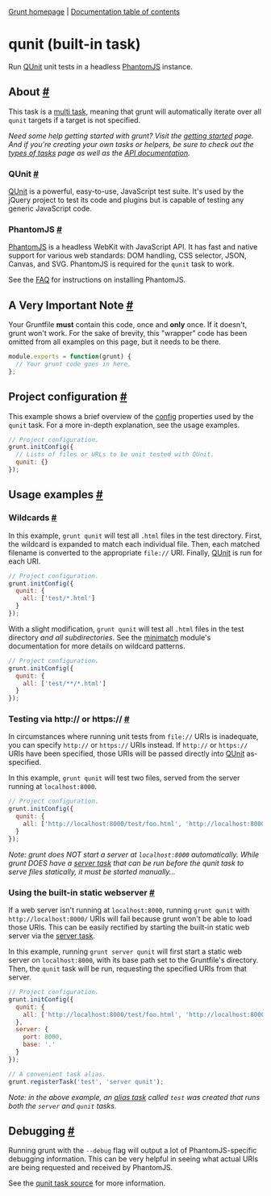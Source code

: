 [Grunt homepage](https://github.com/cowboy/grunt) | [Documentation table of contents](toc.md)

# qunit (built-in task)
Run [QUnit][qunit] unit tests in a headless [PhantomJS][phantom] instance.

[qunit]: http://docs.jquery.com/QUnit
[phantom]: http://www.phantomjs.org/

## About <a name="about" href="#about" title="Link to this section">#</a>

This task is a [multi task](types_of_tasks.md), meaning that grunt will automatically iterate over all `qunit` targets if a target is not specified.

_Need some help getting started with grunt? Visit the [getting started](getting_started.md) page. And if you're creating your own tasks or helpers, be sure to check out the [types of tasks](types_of_tasks.md) page as well as the [API documentation](api.md)._

### QUnit <a name="qunit" href="#qunit" title="Link to this section">#</a>

[QUnit][qunit] is a powerful, easy-to-use, JavaScript test suite. It's used by the jQuery project to test its code and plugins but is capable of testing any generic JavaScript code.

### PhantomJS <a name="phantomjs" href="#phantomjs" title="Link to this section">#</a>

[PhantomJS](http://www.phantomjs.org/) is a headless WebKit with JavaScript API. It has fast and native support for various web standards: DOM handling, CSS selector, JSON, Canvas, and SVG. PhantomJS is required for the `qunit` task to work.

See the [FAQ](faq.md) for instructions on installing PhantomJS.


## A Very Important Note <a name="a-very-important-note" href="#a-very-important-note" title="Link to this section">#</a>
Your Gruntfile **must** contain this code, once and **only** once. If it doesn't, grunt won't work. For the sake of brevity, this "wrapper" code has been omitted from all examples on this page, but it needs to be there.

```javascript
module.exports = function(grunt) {
  // Your grunt code goes in here.
};
```

## Project configuration <a name="project-configuration" href="#project-configuration" title="Link to this section">#</a>

This example shows a brief overview of the [config](api_config.md) properties used by the `qunit` task. For a more in-depth explanation, see the usage examples.

```javascript
// Project configuration.
grunt.initConfig({
  // Lists of files or URLs to be unit tested with QUnit.
  qunit: {}
});
```

## Usage examples <a name="usage-examples" href="#usage-examples" title="Link to this section">#</a>

### Wildcards <a name="wildcards" href="#wildcards" title="Link to this section">#</a>

In this example, `grunt qunit` will test all `.html` files in the test directory. First, the wildcard is expanded to match each individual file. Then, each matched filename is converted to the appropriate `file://` URI. Finally, [QUnit][qunit] is run for each URI.

```javascript
// Project configuration.
grunt.initConfig({
  qunit: {
    all: ['test/*.html']
  }
});
```

With a slight modification, `grunt qunit` will test all `.html` files in the test directory _and all subdirectories_. See the [minimatch](https://github.com/isaacs/minimatch) module's documentation for more details on wildcard patterns.

```javascript
// Project configuration.
grunt.initConfig({
  qunit: {
    all: ['test/**/*.html']
  }
});
```

### Testing via http:// or https:// <a name="testing-via-http-or-https" href="#testing-via-http-or-https" title="Link to this section">#</a>

In circumstances where running unit tests from `file://` URIs is inadequate, you can specify `http://` or `https://` URIs instead. If `http://` or `https://` URIs have been specified, those URIs will be passed directly into [QUnit][qunit] as-specified.

In this example, `grunt qunit` will test two files, served from the server running at `localhost:8000`.

```javascript
// Project configuration.
grunt.initConfig({
  qunit: {
    all: ['http://localhost:8000/test/foo.html', 'http://localhost:8000/test/bar.html']
  }
});
```

_Note: grunt does NOT start a server at `localhost:8000` automatically. While grunt DOES have a [server task](task_server.md) that can be run before the qunit task to serve files statically, it must be started manually..._

### Using the built-in static webserver <a name="using-the-built-in-static-webserver" href="#using-the-built-in-static-webserver" title="Link to this section">#</a>

If a web server isn't running at `localhost:8000`, running `grunt qunit` with `http://localhost:8000/` URIs will fail because grunt won't be able to load those URIs. This can be easily rectified by starting the built-in static web server via the [server task](task_server.md).

In this example, running `grunt server qunit` will first start a static web server on `localhost:8000`, with its base path set to the Gruntfile's directory. Then, the `qunit` task will be run, requesting the specified URIs from that server.

```javascript
// Project configuration.
grunt.initConfig({
  qunit: {
    all: ['http://localhost:8000/test/foo.html', 'http://localhost:8000/test/bar.html']
  },
  server: {
    port: 8000,
    base: '.'
  }
});

// A convenient task alias.
grunt.registerTask('test', 'server qunit');
```

_Note: in the above example, an [alias task](types_of_tasks.md) called `test` was created that runs both the `server` and `qunit` tasks._

## Debugging <a name="debugging" href="#debugging" title="Link to this section">#</a>

Running grunt with the `--debug` flag will output a lot of PhantomJS-specific debugging information. This can be very helpful in seeing what actual URIs are being requested and received by PhantomJS.

See the [qunit task source](../tasks/qunit.js) for more information.
